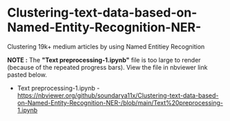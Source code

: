 # Clustering-text-data-based-on-Named-Entity-Recognition-NER-
Clustering 19k+ medium articles by using  Named Entitiey Recognition


**NOTE :** The **"Text preprocessing-1.ipynb"** file is too large to render (because of the repeated progress bars). View the file in nbviewer link pasted below. 
- Text preprocessing-1.ipynb - https://nbviewer.org/github/soundarya11x/Clustering-text-data-based-on-Named-Entity-Recognition-NER-/blob/main/Text%20preprocessing-1.ipynb
